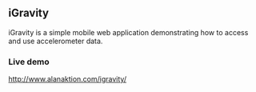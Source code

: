 ## iGravity

iGravity is a simple mobile web application demonstrating how to access and use accelerometer data.

### Live demo
http://www.alanaktion.com/igravity/